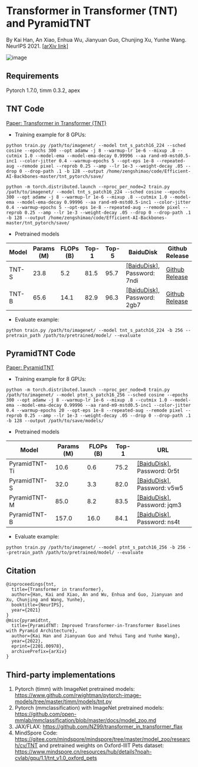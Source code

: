 # Transformer in Transformer (TNT) and PyramidTNT
By Kai Han, An Xiao, Enhua Wu, Jianyuan Guo, Chunjing Xu, Yunhe Wang. NeurIPS 2021. [[arXiv link]](https://arxiv.org/abs/2103.00112)

![image](https://user-images.githubusercontent.com/9500784/122160150-ff1bca80-cea1-11eb-9329-be5031bad78e.png)

## Requirements
Pytorch 1.7.0,
timm 0.3.2,
apex

## TNT Code
[Paper: Transformer in Transformer (TNT)](https://arxiv.org/abs/2103.00112)

- Training example for 8 GPUs:
```
python train.py /path/to/imagenet/ --model tnt_s_patch16_224 --sched cosine --epochs 300 --opt adamw -j 8 --warmup-lr 1e-6 --mixup .8 --cutmix 1.0 --model-ema --model-ema-decay 0.99996 --aa rand-m9-mstd0.5-inc1 --color-jitter 0.4 --warmup-epochs 5 --opt-eps 1e-8 --repeated-aug --remode pixel --reprob 0.25 --amp --lr 1e-3 --weight-decay .05 --drop 0 --drop-path .1 -b 128 --output /home/zengshimao/code/Efficient-AI-Backbones-master/tnt_pytorch/save/

python -m torch.distributed.launch --nproc_per_node=2 train.py /path/to/imagenet/ --model tnt_s_patch16_224 --sched cosine --epochs 300 --opt adamw -j 8 --warmup-lr 1e-6 --mixup .8 --cutmix 1.0 --model-ema --model-ema-decay 0.99996 --aa rand-m9-mstd0.5-inc1 --color-jitter 0.4 --warmup-epochs 5 --opt-eps 1e-8 --repeated-aug --remode pixel --reprob 0.25 --amp --lr 1e-3 --weight-decay .05 --drop 0 --drop-path .1 -b 128 --output /home/zengshimao/code/Efficient-AI-Backbones-master/tnt_pytorch/save/
```

- Pretrained models

|Model|Params (M)|FLOPs (B)|Top-1|Top-5|BaiduDisk| Github Release |
|-|-|-|-|-|-|-|
|TNT-S|23.8|5.2|81.5|95.7|[[BaiduDisk]](https://pan.baidu.com/s/1AwJDWEPl-hqLHfUvqmlqxQ), Password: 7ndi|[Github Release](https://github.com/huawei-noah/Efficient-AI-Backbones/releases/download/tnt/tnt_s_81.5.pth.tar)|
|TNT-B|65.6|14.1|82.9|96.3|[[BaiduDisk]](https://pan.baidu.com/s/1_TemN7kvWuYeZohisObQ1w), Password: 2gb7|[Github Release](https://github.com/huawei-noah/Efficient-AI-Backbones/releases/download/tnt/tnt_b_82.9.pth.tar)|

- Evaluate example:
```
python train.py /path/to/imagenet/ --model tnt_s_patch16_224 -b 256 --pretrain_path /path/to/pretrained/model/ --evaluate
```

## PyramidTNT Code
[Paper: PyramidTNT](https://arxiv.org/abs/2201.00978)

- Training example for 8 GPUs:
```
python -m torch.distributed.launch --nproc_per_node=8 train.py /path/to/imagenet/ --model ptnt_s_patch16_256 --sched cosine --epochs 300 --opt adamw -j 8 --warmup-lr 1e-6 --mixup .8 --cutmix 1.0 --model-ema --model-ema-decay 0.99996 --aa rand-m9-mstd0.5-inc1 --color-jitter 0.4 --warmup-epochs 20 --opt-eps 1e-8 --repeated-aug --remode pixel --reprob 0.25 --amp --lr 1e-3 --weight-decay .05 --drop 0 --drop-path .1 -b 128 --output /path/to/save/models/
```

- Pretrained models

|Model|Params (M)|FLOPs (B)|Top-1|URL|
|-|-|-|-|-|
|PyramidTNT-Ti|10.6|0.6|75.2|[[BaiduDisk]](https://pan.baidu.com/s/1xm3DSGcAJbvFQm4jmDAlnQ), Password: 0r5t|
|PyramidTNT-S|32.0|3.3|82.0|[[BaiduDisk]](https://pan.baidu.com/s/1xha8x3DTlPq9-KeC6EPPow), Password: v5w5|
|PyramidTNT-M|85.0|8.2|83.5|[[BaiduDisk]](https://pan.baidu.com/s/1B9zkWkrUAETuiyr08ClY-w), Password: jqm3|
|PyramidTNT-B|157.0|16.0|84.1|[[BaiduDisk]](https://pan.baidu.com/s/1tT0mxRrZQx6facYsdPBt0g), Password: ns4t|

- Evaluate example:
```
python train.py /path/to/imagenet/ --model ptnt_s_patch16_256 -b 256 --pretrain_path /path/to/pretrained/model/ --evaluate
```


## Citation
```
@inproceedings{tnt,
  title={Transformer in transformer},
  author={Han, Kai and Xiao, An and Wu, Enhua and Guo, Jianyuan and Xu, Chunjing and Wang, Yunhe},
  booktitle={NeurIPS},
  year={2021}
}
@misc{pyramidtnt,
  title={PyramidTNT: Improved Transformer-in-Transformer Baselines with Pyramid Architecture}, 
  author={Kai Han and Jianyuan Guo and Yehui Tang and Yunhe Wang},
  year={2022},
  eprint={2201.00978},
  archivePrefix={arXiv}
}
```

## Third-party implementations
1. Pytorch (timm) with ImageNet pretrained models: https://www.github.com/rwightman/pytorch-image-models/tree/master/timm/models/tnt.py
2. Pytorch (mmclassification) with ImageNet pretrained models: https://github.com/open-mmlab/mmclassification/blob/master/docs/model_zoo.md
3. JAX/FLAX: https://github.com/NZ99/transformer_in_transformer_flax
4. MindSpore Code: https://gitee.com/mindspore/mindspore/tree/master/model_zoo/research/cv/TNT and pretrained weights on Oxford-IIIT Pets dataset: https://www.mindspore.cn/resources/hub/details?noah-cvlab/gpu/1.1/tnt_v1.0_oxford_pets
